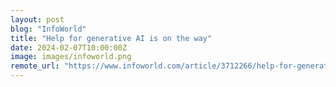 ```yaml
---
layout: post
blog: "InfoWorld"
title: "Help for generative AI is on the way"
date: 2024-02-07T10:00:00Z
image: images/infoworld.png
remote_url: "https://www.infoworld.com/article/3712266/help-for-generative-ai-is-on-the-way.html#tk.rss_applicationdevelopment"
---
```


